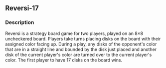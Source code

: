 ## Reversi-17

### Description 

Reversi is a strategy board game for two players, played on an 8×8 uncheckered board. Players take turns placing disks on the board with their assigned color facing up. During a play, any disks of the opponent's color that are in a straight line and bounded by the disk just placed and another disk of the current player's color are turned over to the current player's color. The first player to have 17 disks on the board wins.
